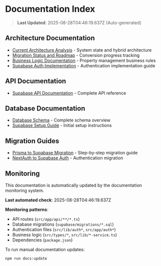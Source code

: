 # Documentation Index

> **Last Updated**: 2025-08-28T04:46:19.637Z (Auto-generated)

## Architecture Documentation

- [Current Architecture Analysis](architecture/CURRENT_ARCHITECTURE_ANALYSIS.md) - System state and hybrid architecture
- [Migration Status and Roadmap](architecture/MIGRATION_STATUS_AND_ROADMAP.md) - Conversion progress tracking
- [Business Logic Documentation](architecture/BUSINESS_LOGIC_DOCUMENTATION.md) - Property management business rules
- [Supabase Auth Implementation](architecture/SUPABASE_AUTH_IMPLEMENTATION.md) - Authentication implementation guide

## API Documentation

- [Supabase API Documentation](api/SUPABASE_API_DOCUMENTATION.md) - Complete API reference

## Database Documentation

- [Database Schema](database/DATABASE_SCHEMA.md) - Complete schema overview
- [Supabase Setup Guide](../docs/database/SUPABASE_SETUP.md) - Initial setup instructions

## Migration Guides

- [Prisma to Supabase Migration](architecture/MIGRATION_STATUS_AND_ROADMAP.md) - Step-by-step migration guide
- [NextAuth to Supabase Auth](architecture/SUPABASE_AUTH_IMPLEMENTATION.md) - Authentication migration

## Monitoring

This documentation is automatically updated by the documentation monitoring system. 

**Last automated check**: 2025-08-28T04:46:19.637Z

**Monitoring patterns**:
- API routes (`src/app/api/**/*.ts`)
- Database migrations (`supabase/migrations/*.sql`) 
- Authentication files (`src/lib/auth*`, `src/app/auth*`)
- Business logic (`src/types/*`, `src/lib/*-service.ts`)
- Dependencies (`package.json`)

To run manual documentation updates:
```bash
npm run docs:update
```
